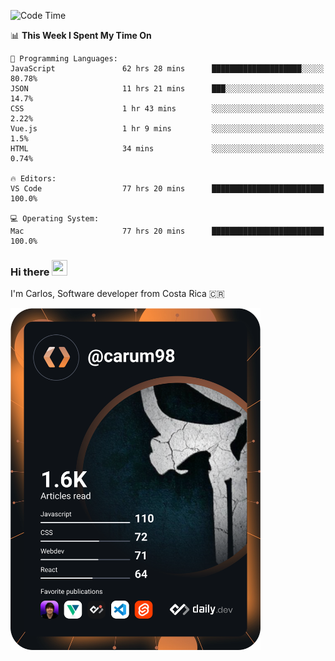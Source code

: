 
<!--START_SECTION:waka-->
![Code Time](http://img.shields.io/badge/Code%20Time-9%2C334%20hrs%2021%20mins-blue)

📊 **This Week I Spent My Time On** 

```text
💬 Programming Languages: 
JavaScript               62 hrs 28 mins      ████████████████████░░░░░   80.78% 
JSON                     11 hrs 21 mins      ███░░░░░░░░░░░░░░░░░░░░░░   14.7% 
CSS                      1 hr 43 mins        ░░░░░░░░░░░░░░░░░░░░░░░░░   2.22% 
Vue.js                   1 hr 9 mins         ░░░░░░░░░░░░░░░░░░░░░░░░░   1.5% 
HTML                     34 mins             ░░░░░░░░░░░░░░░░░░░░░░░░░   0.74%

🔥 Editors: 
VS Code                  77 hrs 20 mins      █████████████████████████   100.0%

💻 Operating System: 
Mac                      77 hrs 20 mins      █████████████████████████   100.0%

```


<!--END_SECTION:waka-->

### Hi there <img src="https://media.giphy.com/media/hvRJCLFzcasrR4ia7z/giphy.gif" width="25px" height="25px">

I'm Carlos, Software developer from Costa Rica 🇨🇷

<a href="https://app.daily.dev/carum98"><img src="https://github.com/carum98/carum98/blob/main/devcard.svg" width="400" alt="Carlos Umaña Acevedo's Dev Card"/></a>
